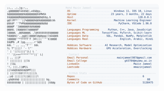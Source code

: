 <picture>
  <source srcset="https://raw.githubusercontent.com/mmazinjameel/mmazinjameel/main/dark_mode.svg?v=1740694132" media="(prefers-color-scheme: dark)">
  <img src="https://raw.githubusercontent.com/mmazinjameel/mmazinjameel/main/light_mode.svg?v=1740694132">
</picture>
